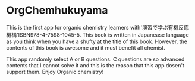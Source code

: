 # OrgChemhukuyama
This is the first app for organic chemistry learners with'演習で学ぶ有機反応機構'ISBN978-4-7598-1045-5. This book is written in Japanease language as you think when you have a shufty at the title of this book. However, the contents of this book is awesome and it must benefit all chemist.

This app randomly select A or B questions. C questions are so advanced contents that I cannot solve it and this is the reason that this app dosen't support them.
Enjoy Organic chemistry!
